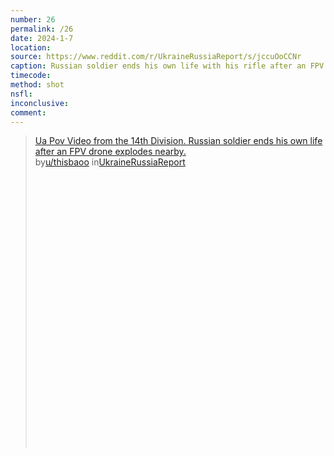 ```yaml
---
number: 26
permalink: /26
date: 2024-1-7
location:
source: https://www.reddit.com/r/UkraineRussiaReport/s/jccuOoCCNr
caption: Russian soldier ends his own life with his rifle after an FPV drone explodes nearby
timecode:
method: shot
nsfl:
inconclusive:
comment:
---
```

<blockquote class="reddit-embed-bq" style="height:500px" data-embed-height="566"><a href="https://www.reddit.com/r/UkraineRussiaReport/comments/190wnc4/ua_pov_video_from_the_14th_division_russian/">Ua Pov Video from the 14th Division. Russian soldier ends his own life after an FPV drone explodes nearby.</a><br> by<a href="https://www.reddit.com/user/thisbaoo/">u/thisbaoo</a> in<a href="https://www.reddit.com/r/UkraineRussiaReport/">UkraineRussiaReport</a></blockquote><script async="" src="https://embed.reddit.com/widgets.js" charset="UTF-8"></script>